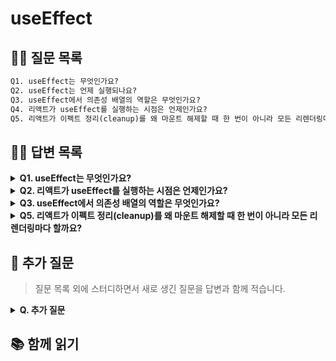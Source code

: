 # useEffect

## 💁‍♂️ 질문 목록

```txt
Q1. useEffect는 무엇인가요?
Q2. useEffect는 언제 실행되나요?
Q3. useEffect에서 의존성 배열의 역할은 무엇인가요?
Q4. 리액트가 useEffect를 실행하는 시점은 언제인가요?
Q5. 리액트가 이펙트 정리(cleanup)를 왜 마운트 해제할 때 한 번이 아니라 모든 리렌더링마다 할까요?
```

## 💁‍♀️ 답변 목록

<details>
<summary><strong>Q1. useEffect는 무엇인가요?</strong></summary>

useEffect는 컴포넌트가 DOM을 업데이트한 이후에 사이드 이펙트를 실행하는 훅입니다. 이펙트에는 데이터 가져오기, 구독 설정하기, 수동으로 리액트 컴포넌트의 DOM 수정하기 등이 있습니다. 이때 외부 데이터를 구독하는 경우나 DOM에 이벤트 리스너를 추가하는 것처럼 정리가 필요한 이펙트는 이펙트 함수의 리턴문으로 반환하여 정리합니다. 리액트는 컴포넌트를 렌더링할 때 우리가 이용한 이펙트를 기억했다가 DOM을 업데이트한 이후에 이펙트를 수행하는데 기본적으로 첫번째 렌더링과 이후의 모든 업데이트에서 수행합니다.

</details>

<details>
<summary><strong>Q2. 리액트가 useEffect를 실행하는 시점은 언제인가요?</strong></summary>

리액트는 컴포넌트를 렌더링할 때 우리가 이용한 이펙트를 기억했다가 DOM을 업데이트한 이후에 이펙트를 수행하는데 기본적으로 첫번째 렌더링과 이후의 모든 업데이트에서 수행합니다. 특히 리액트는 브라우저가 다 그려질 때까지 useEffect의 실행을 지연합니다.

</details>

<details>
<summary><strong>Q3. useEffect에서 의존성 배열의 역할은 무엇인가요?</strong></summary>

모든 렌더링마다 이펙트를 적용하거나 정리하는 것은 성능 저하를 발생시킬 수 있습니다. 이때 의존성 배열로 최적화를 할 수 있습니다. 예를 들어 의존성 배열에 값 A를 추가하면 값 A가 변하지 않으면 리액트는 이펙트를 건너뜁니다. 즉, 모든 리렌더링마다 이펙트를 실행하는 게 아니라 값 A가 변할 때만 이펙트를 실행하도록 만들기 때문에 성능적으로 최적화를 할 수 있습니다. 참고로 배열 내에 여러 개의 값이 있다면 그중에 단 하나만이라도 달라져도 이펙트를 실행합니다.

그리고 의존성 배열로 useEffect를 최적화할 때는

</details>

<details>
<summary><strong>Q5. 리액트가 이펙트 정리(cleanup)를 왜 마운트 해제할 때 한 번이 아니라 모든 리렌더링마다 할까요?</strong></summary>

prop이나 state가 변하면 컴포넌트를 새로 렌더링하게 되는데 만약 이펙트가 예전 렌더링을 참조하고 있으면 버그가 발생할 수 있습니다. 예를 들어, id prop이 100에서 200으로 바뀌었는데 구독을 설정하는 이펙트는 여전히 100을 참조하고 있으면 버그가 발생할 수 있습니다. 하지만 리렌더링할 때마다 이펙트 정리를 해주면 id prop이 100에서 200으로 바뀌었을 때 100을 구독해제 하는 이펙트 정리 함수가 실행됩니다. 이렇듯 컴포넌트가 업데이트될 때마다 이펙트뿐만 아니라 이펙트 정리도 업데이트하는 것이 리렌더링에서 (이전 렌더링 때의 값을 참조하여) 발생할 수 있는 버그를 예방할 수 있습니다.

</details>

## 💁 추가 질문

> 질문 목록 외에 스터디하면서 새로 생긴 질문을 답변과 함께 적습니다.

<details>
<summary><strong>Q. 추가 질문 </strong></summary>

답변

</details>

## 📚 함께 읽기
